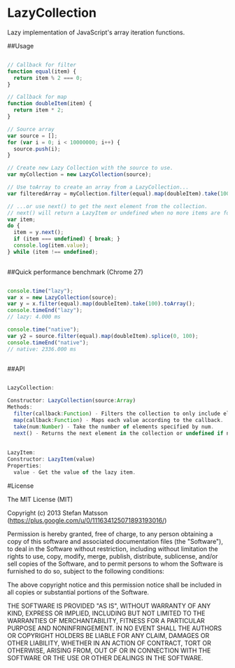 LazyCollection 
==============

Lazy implementation of JavaScript's array iteration functions.

##Usage

```javascript

// Callback for filter
function equal(item) {
  return item % 2 === 0;
}

// Callback for map
function doubleItem(item) {
  return item * 2;
}

// Source array
var source = [];
for (var i = 0; i < 10000000; i++) {
  source.push(i);
}

// Create new Lazy Collection with the source to use.
var myCollection = new LazyCollection(source);

// Use toArray to create an array from a LazyCollection...
var filteredArray = myCollection.filter(equal).map(doubleItem).take(100).toArray();

// ...or use next() to get the next element from the collection.
// next() will return a LazyItem or undefined when no more items are found.
var item;
do {
  item = y.next();
  if (item === undefined) { break; }
  console.log(item.value);
} while (item !== undefined);
 
```

##Quick performance benchmark (Chrome 27)

```javascript

console.time("lazy");
var x = new LazyCollection(source);
var y = x.filter(equal).map(doubleItem).take(100).toArray();
console.timeEnd("lazy");
// lazy: 4.000 ms

console.time("native");
var y2 = source.filter(equal).map(doubleItem).splice(0, 100);
console.timeEnd("native");
// native: 2336.000 ms
 
```

##API

```javascript

LazyCollection:

Constructor: LazyCollection(source:Array)
Methods:
  filter(callback:Function) - Filters the collection to only include elements where the callback returns true.
  map(callback:Function) - Maps each value according to the callback. 
  take(num:Number) - Take the number of elements specified by num.
  next() - Returns the next element in the collection or undefined if no more elements exist.
  
  
LazyItem:
Constructor: LazyItem(value)
Properties:
  value - Get the value of the lazy item.


```

#License

The MIT License (MIT)

Copyright (c) 2013 Stefan Matsson (https://plus.google.com/u/0/111634125071893193016/)

Permission is hereby granted, free of charge, to any person obtaining a copy
of this software and associated documentation files (the "Software"), to deal
in the Software without restriction, including without limitation the rights
to use, copy, modify, merge, publish, distribute, sublicense, and/or sell
copies of the Software, and to permit persons to whom the Software is
furnished to do so, subject to the following conditions:

The above copyright notice and this permission notice shall be included in
all copies or substantial portions of the Software.

THE SOFTWARE IS PROVIDED "AS IS", WITHOUT WARRANTY OF ANY KIND, EXPRESS OR
IMPLIED, INCLUDING BUT NOT LIMITED TO THE WARRANTIES OF MERCHANTABILITY,
FITNESS FOR A PARTICULAR PURPOSE AND NONINFRINGEMENT. IN NO EVENT SHALL THE
AUTHORS OR COPYRIGHT HOLDERS BE LIABLE FOR ANY CLAIM, DAMAGES OR OTHER
LIABILITY, WHETHER IN AN ACTION OF CONTRACT, TORT OR OTHERWISE, ARISING FROM,
OUT OF OR IN CONNECTION WITH THE SOFTWARE OR THE USE OR OTHER DEALINGS IN
THE SOFTWARE.
